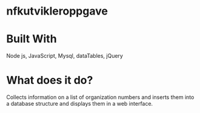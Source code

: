 # nfkutvikleroppgave

# Built With
Node js, JavaScript, Mysql, dataTables, jQuery

# What does it do?
Collects information on a list of organization numbers and inserts them into a database structure and displays them in a web interface.
